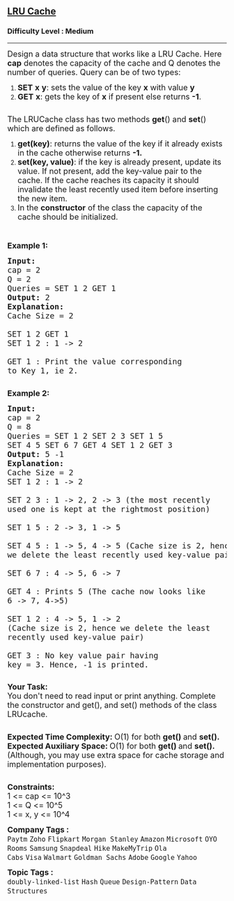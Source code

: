 <h2><a href="https://practice.geeksforgeeks.org/problems/lru-cache/1?page=1&difficulty[]=1&category[]=Queue&sortBy=submissions">LRU Cache</a></h2><h3>Difficulty Level : Medium</h3><hr><div class="problems_problem_content__Xm_eO"><p><span style="font-size:18px">Design a data structure that works like a LRU Cache. Here <strong>cap</strong>&nbsp;denotes&nbsp;the capacity of the cache and Q denotes the number of queries. Query can be </span><span style="font-size:18px">of two types:</span></p>

<ol>
	<li><span style="font-size:18px"><strong>SET</strong> <strong>x</strong> <strong>y</strong>: sets the value of the key <strong>x</strong> with value <strong>y</strong> </span></li>
	<li><span style="font-size:18px"><strong>GET</strong> <strong>x</strong>: gets the key of <strong>x</strong> if present else returns <strong>-1</strong>.</span></li>
</ol>

<p><br>
<span style="font-size:18px">The LRUCache class has two methods <strong>get</strong>() and <strong>set</strong>() which are defined as follows.</span></p>

<ol>
	<li><span style="font-size:18px"><strong>get(key)</strong>: returns the value of the key if it&nbsp;already exists in the cache otherwise returns <strong>-1.</strong></span></li>
	<li><span style="font-size:18px"><strong>set(key, value)</strong>: if the key is already present, update its value. If not present, add the key-value pair to the cache.&nbsp;If the cache reaches its capacity it should invalidate&nbsp;the least recently used item before inserting the new item.</span></li>
	<li><span style="font-size:18px">In the <strong>constructor</strong> of the class the capacity of the cache should be initialized.</span></li>
</ol>

<p>&nbsp;</p>

<p><span style="font-size:18px"><strong>Example 1:</strong></span></p>

<pre><span style="font-size:18px"><strong>Input:
</strong>cap = 2
Q = 2
Queries = SET 1 2 GET 1
<strong>Output: </strong>2<strong>
Explanation: 
</strong>Cache Size = 2

SET 1 2 GET 1
SET 1 2 : 1 -&gt; 2

GET 1 : Print the value corresponding
to Key 1, ie 2.</span>
</pre>

<p><br>
<span style="font-size:18px"><strong>Example 2:</strong></span></p>

<pre><span style="font-size:18px"><strong>Input:
</strong>cap = 2
Q = 8
Queries = SET 1 2 SET 2 3 SET 1 5
SET 4 5 SET 6 7 GET 4 SET 1 2 GET 3
<strong>Output: </strong>5 -1<strong>
Explanation: 
</strong>Cache Size = 2
SET 1 2 : 1 -&gt; 2

SET 2 3 : 1 -&gt; 2, 2 -&gt; 3 (the most recently 
used one is kept at the rightmost position)&nbsp;

SET 1 5 : 2 -&gt; 3, 1 -&gt; 5

SET 4 5 : 1 -&gt; 5, 4 -&gt; 5 (Cache size is 2, hence 
we delete the least recently used key-value pair)

SET 6 7 : 4 -&gt; 5, 6 -&gt; 7&nbsp;

GET 4 : Prints 5 (The cache now looks like
6 -&gt; 7, 4-&gt;5)

SET 1 2 : 4 -&gt; 5, 1 -&gt; 2 
(Cache size is 2, hence we delete the least 
recently used key-value pair)

GET 3 : No key value pair having 
key = 3. Hence, -1 is printed.
</span>
</pre>

<p><span style="font-size:18px"><strong>Your Task:</strong><br>
You don't need to read input or print anything. Complete the constructor and get(), and set() methods of the class LRUcache.&nbsp;</span></p>

<p><br>
<span style="font-size:18px"><strong>Expected Time Complexity:&nbsp;</strong>O(1) for both&nbsp;<strong>get()&nbsp;</strong>and <strong>set().</strong><br>
<strong>Expected Auxiliary Space:&nbsp;</strong>O(1) for&nbsp;both&nbsp;<strong>get()&nbsp;</strong>and&nbsp;<strong>set().&nbsp;</strong><br>
(Although, you may use extra space for cache storage and implementation purposes).</span></p>

<p><br>
<span style="font-size:18px"><strong>Constraints:</strong><br>
1 &lt;= cap&nbsp;&lt;= 10^3<br>
1 &lt;= Q &lt;= 10^5<br>
1 &lt;= x, y &lt;= 10^4</span></p>
</div><p><span style=font-size:18px><strong>Company Tags : </strong><br><code>Paytm</code>&nbsp;<code>Zoho</code>&nbsp;<code>Flipkart</code>&nbsp;<code>Morgan Stanley</code>&nbsp;<code>Amazon</code>&nbsp;<code>Microsoft</code>&nbsp;<code>OYO Rooms</code>&nbsp;<code>Samsung</code>&nbsp;<code>Snapdeal</code>&nbsp;<code>Hike</code>&nbsp;<code>MakeMyTrip</code>&nbsp;<code>Ola Cabs</code>&nbsp;<code>Visa</code>&nbsp;<code>Walmart</code>&nbsp;<code>Goldman Sachs</code>&nbsp;<code>Adobe</code>&nbsp;<code>Google</code>&nbsp;<code>Yahoo</code>&nbsp;<br><p><span style=font-size:18px><strong>Topic Tags : </strong><br><code>doubly-linked-list</code>&nbsp;<code>Hash</code>&nbsp;<code>Queue</code>&nbsp;<code>Design-Pattern</code>&nbsp;<code>Data Structures</code>&nbsp;